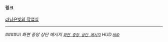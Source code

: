 #### 링크
[러닝은빛의 작업실](http://biud436.blog.me/)

---

####UI
 *화면 중앙 상단 메시지 [`화면 중앙 상단 메시지`](http://biud436.blog.me/220146919203)*
 *HUD [`HUD`](http://biud436.blog.me/220132329008)*

